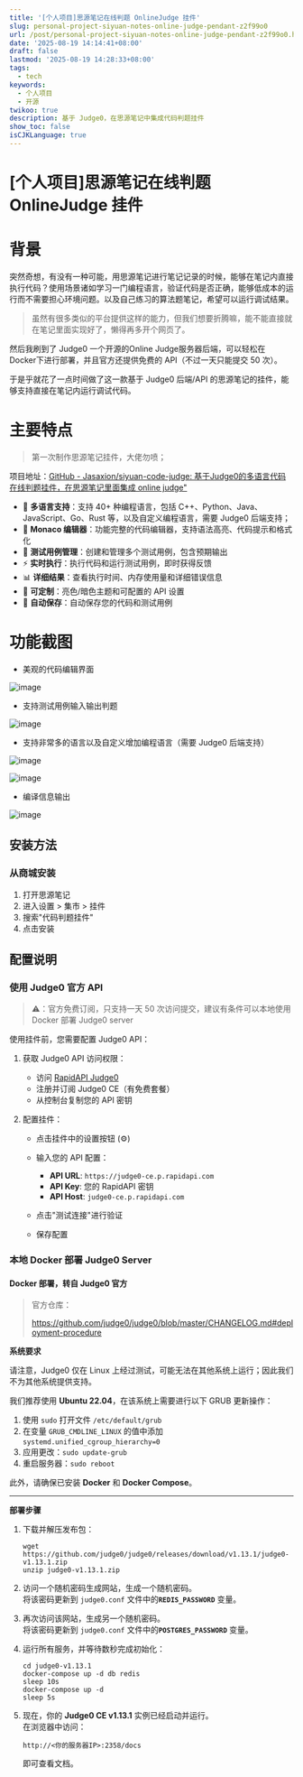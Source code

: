 ```yaml
---
title: '[个人项目]思源笔记在线判题 OnlineJudge 挂件'
slug: personal-project-siyuan-notes-online-judge-pendant-z2f99o0
url: /post/personal-project-siyuan-notes-online-judge-pendant-z2f99o0.html
date: '2025-08-19 14:14:41+08:00'
draft: false
lastmod: '2025-08-19 14:28:33+08:00'
tags:
  - tech
keywords:
  - 个人项目
  - 开源
twikoo: true
description: 基于 Judge0，在思源笔记中集成代码判题挂件
show_toc: false
isCJKLanguage: true
---
```




# [个人项目]思源笔记在线判题 OnlineJudge 挂件

# 背景

突然奇想，有没有一种可能，用思源笔记进行笔记记录的时候，能够在笔记内直接执行代码？使用场景诸如学习一门编程语言，验证代码是否正确，能够低成本的运行而不需要担心环境问题。以及自己练习的算法题笔记，希望可以运行调试结果。

> 虽然有很多类似的平台提供这样的能力，但我们想要折腾嘛，能不能直接就在笔记里面实现好了，懒得再多开个网页了。

然后我刷到了 Judge0 一个开源的Online Judge服务器后端，可以轻松在 Docker下进行部署，并且官方还提供免费的 API（不过一天只能提交 50 次）。

于是乎就花了一点时间做了这一款基于 Judge0 后端/API 的思源笔记的挂件，能够支持直接在笔记内运行调试代码。

# 主要特点

> 第一次制作思源笔记挂件，大佬勿喷；

项目地址：[GitHub - Jasaxion/siyuan-code-judge: 基于Judge0的多语言代码在线判题挂件，在思源笔记里面集成 online judge"](https://github.com/Jasaxion/siyuan-code-judge)​

- 🚀 **多语言支持**：支持 40+ 种编程语言，包括 C++、Python、Java、JavaScript、Go、Rust 等，以及自定义编程语言，需要 Judge0 后端支持；
- 📝 **Monaco 编辑器**：功能完整的代码编辑器，支持语法高亮、代码提示和格式化
- 🧪 **测试用例管理**：创建和管理多个测试用例，包含预期输出
- ⚡ **实时执行**：执行代码和运行测试用例，即时获得反馈
- 📊 **详细结果**：查看执行时间、内存使用量和详细错误信息
- 🎨 **可定制**：亮色/暗色主题和可配置的 API 设置
- 💾 **自动保存**：自动保存您的代码和测试用例

# 功能截图

- 美观的代码编辑界面

![image](https://pve.digikamc.cn:8343/i/2025/08/19/notn0r-0.png "相对美观的界面，支持输入/输出调试，显示时空开销")​

- 支持测试用例输入输出判题

![image](https://pve.digikamc.cn:56806/assets/image-20250819142552-18heo7n.png)​

- 支持非常多的语言以及自定义增加编程语言（需要 Judge0 后端支持）

![image](https://pve.digikamc.cn:56806/assets/image-20250819142613-j8q2am4.png "使用")​

![image](https://pve.digikamc.cn:56806/assets/image-20250819142634-mrweu2j.png "可以自行添加新的语言")​

- 编译信息输出

![image](https://pve.digikamc.cn:56806/assets/image-20250819142730-afxngvq.png "编译问题输出")​

## 安装方法

### 从商城安装

1. 打开思源笔记
2. 进入设置 > 集市 > 挂件
3. 搜索"代码判题挂件"
4. 点击安装

## 配置说明

### 使用 Judge0 官方 API

> ⚠️：官方免费订阅，只支持一天 50 次访问提交，建议有条件可以本地使用 Docker 部署 Judge0 server

使用挂件前，您需要配置 Judge0 API：

1. 获取 Judge0 API 访问权限：

    - 访问 [RapidAPI Judge0](https://rapidapi.com/judge0-official/api/judge0-ce)
    - 注册并订阅 Judge0 CE（有免费套餐）
    - 从控制台复制您的 API 密钥
2. 配置挂件：

    - 点击挂件中的设置按钮 (⚙️)
    - 输入您的 API 配置：

      - **API URL**: `https://judge0-ce.p.rapidapi.com`​
      - **API Key**: 您的 RapidAPI 密钥
      - **API Host**: `judge0-ce.p.rapidapi.com`​
    - 点击"测试连接"进行验证
    - 保存配置

### 本地 Docker 部署 Judge0 Server

#### Docker 部署，转自 Judge0 官方

> 官方仓库：
>
> https://github.com/judge0/judge0/blob/master/CHANGELOG.md#deployment-procedure

**系统要求**

请注意，Judge0 仅在 Linux 上经过测试，可能无法在其他系统上运行；因此我们不为其他系统提供支持。

我们推荐使用 **Ubuntu 22.04**，在该系统上需要进行以下 GRUB 更新操作：

1. 使用 `sudo` 打开文件 `/etc/default/grub`​
2. 在变量 `GRUB_CMDLINE_LINUX` 的值中添加 `systemd.unified_cgroup_hierarchy=0`​
3. 应用更改：`sudo update-grub`​
4. 重启服务器：`sudo reboot`​

此外，请确保已安装 **Docker** 和 **Docker Compose**。

---

**部署步骤**

1. 下载并解压发布包：

    ```
    wget https://github.com/judge0/judge0/releases/download/v1.13.1/judge0-v1.13.1.zip
    unzip judge0-v1.13.1.zip
    ```
2. 访问一个随机密码生成网站，生成一个随机密码。  
    将该密码更新到 `judge0.conf` 文件中的 **​`REDIS_PASSWORD`​** 变量。
3. 再次访问该网站，生成另一个随机密码。  
    将该密码更新到 `judge0.conf` 文件中的 **​`POSTGRES_PASSWORD`​** 变量。
4. 运行所有服务，并等待数秒完成初始化：

    ```
    cd judge0-v1.13.1
    docker-compose up -d db redis
    sleep 10s
    docker-compose up -d
    sleep 5s
    ```
5. 现在，你的 **Judge0 CE v1.13.1** 实例已经启动并运行。  
    在浏览器中访问：

    ```
    http://<你的服务器IP>:2358/docs
    ```
    即可查看文档。
